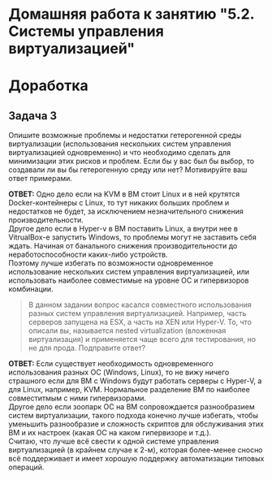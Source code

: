 # Домашняя работа к занятию "5.2. Системы управления виртуализацией"  
# Доработка
## Задача 3

Опишите возможные проблемы и недостатки гетерогенной среды виртуализации (использования нескольких систем управления виртуализацией одновременно) и что необходимо сделать для минимизации этих рисков и проблем. Если бы у вас был бы выбор, то создавали ли вы бы гетерогенную среду или нет? Мотивируйте ваш ответ примерами.  

__ОТВЕТ:__ Одно дело если на KVM в ВМ стоит Linux и в ней крутятся Docker-контейнеры с Linux, то тут никаких больших проблем и недостатков не будет, за исключением незначительного снижения производительности.  
Другое дело если в Hyper-v в ВМ поставить Linux, а внутри нее в VitrualBox-e запустить Windows, то проблемы могут не заставить себя ждать. Начиная от банального снижения производительности до неработоспособности каких-либо устройств.  
Поэтому лучше избегать по возможности одновременное использование нескольких систем управления виртуализацией, или использовать наиболее совместимые на уровне ОС и гипервизоров комбинации.

>В данном задании вопрос касался совместного использования разных систем управления виртуализацией. Например, часть серверов запущена на ESX, а часть на XEN или Hyper-V. То, что описали вы, называется nested virtualization (вложенная виртуализация) и применяется чаще всего для тестирования, но не для прода.
>Подправите ответ?  

__ОТВЕТ:__ Если существует необходимость одновременного использования разных ОС (Windows, Linux), то не вижу ничего страшного если для ВМ с Windows будут работать серверы с Hyper-V, а для Linux, например, KVM. Нормальное разделение ВМ по наиболее совместитмым с ними гипервизорами.  
Другое дело если зоопарк ОС на ВМ сопровождается разнообразием систем виртуализации, такого подхода конечно лучше избегать, чтобы уменьшить разнообразие и сложность скриптов для обслуживания этих ВМ и их настроек (какая ОС на каком гипервизоре и т.д.).  
Считаю, что лучше всё свести к одной системе управления виртуализацией (в крайнем случае к 2-м), которая более-менее сносно всё поддерживает и имеет хорошую поддержку автоматизации типовых операций.